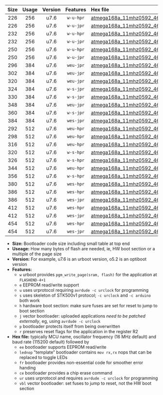 |Size|Usage|Version|Features|Hex file|
|:-:|:-:|:-:|:-:|:--|
|226|256|u7.6|`w-u-hpr`|[atmega168a_11mhz0592_460800bps_ur.hex](https://raw.githubusercontent.com/stefanrueger/urboot/main//atmega168a_11mhz0592_460800bps_ur.hex)|
|226|256|u7.6|`w-u-jpr`|[atmega168a_11mhz0592_460800bps_ur_vbl.hex](https://raw.githubusercontent.com/stefanrueger/urboot/main//atmega168a_11mhz0592_460800bps_ur_vbl.hex)|
|232|256|u7.6|`w-u-hpr`|[atmega168a_11mhz0592_460800bps_lednop_ur.hex](https://raw.githubusercontent.com/stefanrueger/urboot/main//atmega168a_11mhz0592_460800bps_lednop_ur.hex)|
|232|256|u7.6|`w-u-jpr`|[atmega168a_11mhz0592_460800bps_lednop_ur_vbl.hex](https://raw.githubusercontent.com/stefanrueger/urboot/main//atmega168a_11mhz0592_460800bps_lednop_ur_vbl.hex)|
|250|256|u7.6|`w-u-hpr`|[atmega168a_11mhz0592_460800bps_lednop_fr_ur.hex](https://raw.githubusercontent.com/stefanrueger/urboot/main//atmega168a_11mhz0592_460800bps_lednop_fr_ur.hex)|
|250|256|u7.6|`w-u-jpr`|[atmega168a_11mhz0592_460800bps_lednop_fr_ur_vbl.hex](https://raw.githubusercontent.com/stefanrueger/urboot/main//atmega168a_11mhz0592_460800bps_lednop_fr_ur_vbl.hex)|
|296|384|u7.6|`weu-jpr`|[atmega168a_11mhz0592_460800bps_ee_ur_vbl.hex](https://raw.githubusercontent.com/stefanrueger/urboot/main//atmega168a_11mhz0592_460800bps_ee_ur_vbl.hex)|
|302|384|u7.6|`weu-jpr`|[atmega168a_11mhz0592_460800bps_ee_lednop_ur_vbl.hex](https://raw.githubusercontent.com/stefanrueger/urboot/main//atmega168a_11mhz0592_460800bps_ee_lednop_ur_vbl.hex)|
|320|384|u7.6|`weu-jpr`|[atmega168a_11mhz0592_460800bps_ee_lednop_fr_ur_vbl.hex](https://raw.githubusercontent.com/stefanrueger/urboot/main//atmega168a_11mhz0592_460800bps_ee_lednop_fr_ur_vbl.hex)|
|324|384|u7.6|`w-s-jpr`|[atmega168a_11mhz0592_460800bps_vbl.hex](https://raw.githubusercontent.com/stefanrueger/urboot/main//atmega168a_11mhz0592_460800bps_vbl.hex)|
|330|384|u7.6|`w-s-jpr`|[atmega168a_11mhz0592_460800bps_lednop_vbl.hex](https://raw.githubusercontent.com/stefanrueger/urboot/main//atmega168a_11mhz0592_460800bps_lednop_vbl.hex)|
|348|384|u7.6|`weu-jpr`|[atmega168a_11mhz0592_460800bps_ee_lednop_fr_ce_ur_vbl.hex](https://raw.githubusercontent.com/stefanrueger/urboot/main//atmega168a_11mhz0592_460800bps_ee_lednop_fr_ce_ur_vbl.hex)|
|360|384|u7.6|`w-s-jpr`|[atmega168a_11mhz0592_460800bps_lednop_fr_vbl.hex](https://raw.githubusercontent.com/stefanrueger/urboot/main//atmega168a_11mhz0592_460800bps_lednop_fr_vbl.hex)|
|384|384|u7.6|`wes-jpr`|[atmega168a_11mhz0592_460800bps_ee_vbl.hex](https://raw.githubusercontent.com/stefanrueger/urboot/main//atmega168a_11mhz0592_460800bps_ee_vbl.hex)|
|292|512|u7.6|`weu-hpr`|[atmega168a_11mhz0592_460800bps_ee_ur.hex](https://raw.githubusercontent.com/stefanrueger/urboot/main//atmega168a_11mhz0592_460800bps_ee_ur.hex)|
|298|512|u7.6|`weu-hpr`|[atmega168a_11mhz0592_460800bps_ee_lednop_ur.hex](https://raw.githubusercontent.com/stefanrueger/urboot/main//atmega168a_11mhz0592_460800bps_ee_lednop_ur.hex)|
|316|512|u7.6|`weu-hpr`|[atmega168a_11mhz0592_460800bps_ee_lednop_fr_ur.hex](https://raw.githubusercontent.com/stefanrueger/urboot/main//atmega168a_11mhz0592_460800bps_ee_lednop_fr_ur.hex)|
|320|512|u7.6|`w-s-hpr`|[atmega168a_11mhz0592_460800bps.hex](https://raw.githubusercontent.com/stefanrueger/urboot/main//atmega168a_11mhz0592_460800bps.hex)|
|326|512|u7.6|`w-s-hpr`|[atmega168a_11mhz0592_460800bps_lednop.hex](https://raw.githubusercontent.com/stefanrueger/urboot/main//atmega168a_11mhz0592_460800bps_lednop.hex)|
|344|512|u7.6|`weu-hpr`|[atmega168a_11mhz0592_460800bps_ee_lednop_fr_ce_ur.hex](https://raw.githubusercontent.com/stefanrueger/urboot/main//atmega168a_11mhz0592_460800bps_ee_lednop_fr_ce_ur.hex)|
|356|512|u7.6|`w-s-hpr`|[atmega168a_11mhz0592_460800bps_lednop_fr.hex](https://raw.githubusercontent.com/stefanrueger/urboot/main//atmega168a_11mhz0592_460800bps_lednop_fr.hex)|
|380|512|u7.6|`wes-hpr`|[atmega168a_11mhz0592_460800bps_ee.hex](https://raw.githubusercontent.com/stefanrueger/urboot/main//atmega168a_11mhz0592_460800bps_ee.hex)|
|386|512|u7.6|`wes-hpr`|[atmega168a_11mhz0592_460800bps_ee_lednop.hex](https://raw.githubusercontent.com/stefanrueger/urboot/main//atmega168a_11mhz0592_460800bps_ee_lednop.hex)|
|386|512|u7.6|`wes-jpr`|[atmega168a_11mhz0592_460800bps_ee_lednop_vbl.hex](https://raw.githubusercontent.com/stefanrueger/urboot/main//atmega168a_11mhz0592_460800bps_ee_lednop_vbl.hex)|
|412|512|u7.6|`wes-hpr`|[atmega168a_11mhz0592_460800bps_ee_lednop_fr.hex](https://raw.githubusercontent.com/stefanrueger/urboot/main//atmega168a_11mhz0592_460800bps_ee_lednop_fr.hex)|
|412|512|u7.6|`wes-jpr`|[atmega168a_11mhz0592_460800bps_ee_lednop_fr_vbl.hex](https://raw.githubusercontent.com/stefanrueger/urboot/main//atmega168a_11mhz0592_460800bps_ee_lednop_fr_vbl.hex)|
|454|512|u7.6|`wes-hpr`|[atmega168a_11mhz0592_460800bps_ee_lednop_fr_ce.hex](https://raw.githubusercontent.com/stefanrueger/urboot/main//atmega168a_11mhz0592_460800bps_ee_lednop_fr_ce.hex)|
|454|512|u7.6|`wes-jpr`|[atmega168a_11mhz0592_460800bps_ee_lednop_fr_ce_vbl.hex](https://raw.githubusercontent.com/stefanrueger/urboot/main//atmega168a_11mhz0592_460800bps_ee_lednop_fr_ce_vbl.hex)|

- **Size:** Bootloader code size including small table at top end
- **Useage:** How many bytes of flash are needed, ie, HW boot section or a multiple of the page size
- **Version:** For example, u7.6 is an urboot version, o5.2 is an optiboot version
- **Features:**
  + `w` urboot provides `pgm_write_page(sram, flash)` for the application at `FLASHEND-4+1`
  + `e` EEPROM read/write support
  + `u` uses urprotocol requiring `avrdude -c urclock` for programming
  + `s` uses skeleton of STK500v1 protocol; `-c urclock` and `-c arduino` both work
  + `h` hardware boot section: make sure fuses are set for reset to jump to boot section
  + `j` vector bootloader: uploaded applications *need to be patched externally*, eg, using `avrdude -c urclock`
  + `p` bootloader protects itself from being overwritten
  + `r` preserves reset flags for the application in the register R2
- **Hex file:** typically MCU name, oscillator frequency (16 MHz default) and baud rate (115200 default) followed by
  + `ee` bootloader supports EEPROM read/write
  + `lednop` "template" bootloader contains `mov rx,rx` nops that can be replaced to toggle LEDs
  + `fr` bootloader provides non-essential code for smoother error handing
  + `ce` bootloader provides a chip erase command
  + `ur` uses urprotocol and requires `avrdude -c urclock` for programming
  + `vbl` vector bootloader: set fuses to jump to reset, not the HW boot section

